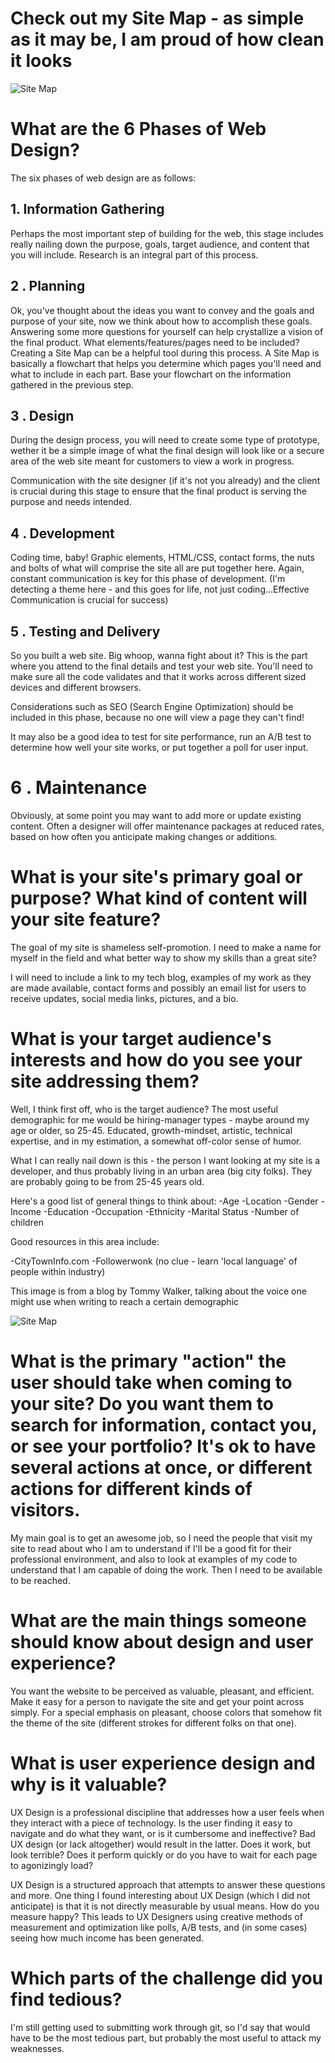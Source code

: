 # Check out my Site Map - as simple as it may be, I am proud of how clean it looks

![Site Map](Home/Desktop/Phase0/phase-0/week-2/imgs/site-map.png)

# What are the 6 Phases of Web Design?

The six phases of web design are as follows:

## 1. Information Gathering 
Perhaps the most important step of building for the web, this stage includes really nailing down the purpose, goals, target audience, and content that you will include. Research is an integral part of this process. 

## 2 . Planning
Ok, you've thought about the ideas you want to convey and the goals and purpose of your site, now we think about how to accomplish these goals. Answering some more questions for yourself can help crystallize a vision of the final product. What elements/features/pages need to be included? Creating a Site Map can be a helpful tool during this process. A Site Map is basically a flowchart that helps you determine which pages you'll need and what to include in each part. Base your flowchart on the information gathered in the previous step. 

## 3 . Design
During the design process, you will need to create some type of prototype, wether it be a simple image of what the final design will look like or a secure area of the web site meant for customers to view a work in progress. 

Communication with the site designer (if it's not you already) and the client is crucial during this stage to ensure that the final product is serving the purpose and needs intended.

## 4 . Development
Coding time, baby! Graphic elements, HTML/CSS, contact forms, the nuts and bolts of what will comprise the site all are put together here. Again, constant communication is key for this phase of development. (I'm detecting a theme here - and this goes for life, not just coding...Effective Communication is crucial for success)

## 5 . Testing and Delivery
So you built a web site. Big whoop, wanna fight about it? This is the part where you attend to the final details and test your web site. You'll need to make sure all the code validates and that it works across different sized devices and different browsers. 

Considerations such as SEO (Search Engine Optimization) should be included in this phase, because no one will view a page they can't find!

It may also be a good idea to test for site performance, run an A/B test to determine how well your site works, or put together a poll for user input.  

# 6 . Maintenance
Obviously, at some point you may want to add more or update existing content. Often a designer  will offer maintenance packages at reduced rates, based on how often you anticipate making changes or additions.

# What is your site's primary goal or purpose? What kind of content will your site feature?
The goal of my site is shameless self-promotion. I need to make a name for myself in the field and what better way to show my skills than a great site? 

I will need to include a link to my tech blog, examples of my work as they are made available, contact forms and possibly an email list for users to receive updates, social media links, pictures, and a bio. 

# What is your target audience's interests and how do you see your site addressing them?
Well, I think first off, who is the target audience? The most useful demographic for me would be hiring-manager types - maybe around my age or older, so 25-45. Educated, growth-mindset, artistic, technical expertise, and in my estimation, a somewhat off-color sense of humor. 

What I can really nail down is this - the person I want looking at my site is a developer, and thus probably living in an urban area (big city folks). They are probably going to be from 25-45 years old. 

Here's a good list of general things to think about:
-Age
-Location
-Gender
-Income
-Education
-Occupation
-Ethnicity
-Marital Status
-Number of children

Good resources in this area include:

-CityTownInfo.com
-Followerwonk (no clue - learn 'local language' of people within industry)

This image is from a blog by Tommy Walker, talking about the voice one might use when writing to reach a certain demographic

![Site Map](Home/Desktop/Phase0/phase-0/week-2/imgs/brandarch.gif)

# What is the primary "action" the user should take when coming to your site? Do you want them to search for information, contact you, or see your portfolio? It's ok to have several actions at once, or different actions for different kinds of visitors.

My main goal is to get an awesome job, so I need the people that visit my site to read about who I am to understand if I'll be a good fit for their professional environment, and also to look at examples of my code to understand that I am capable of doing the work. Then I need to be available to be reached.

# What are the main things someone should know about design and user experience?
You want the website to be perceived as valuable, pleasant, and efficient. Make it easy for a person to navigate the site and get your point across simply. For a special emphasis on pleasant, choose colors that somehow fit the theme of the site (different strokes for different folks on that one). 

# What is user experience design and why is it valuable?
UX Design is a professional discipline that addresses how a user feels when they interact with a piece of technology. Is the user finding it easy to navigate and do what they want, or is it cumbersome and ineffective? Bad UX design (or lack altogether) would result in the latter. Does it work, but look terrible? Does it perform quickly or do you have to wait for each page to agonizingly load?

UX Design is a structured approach that attempts to answer these questions and more. One thing I found interesting about UX Design (which I did not anticipate) is that it is not directly measurable by usual means. How do you measure happy?
This leads to UX Designers using creative methods of measurement and optimization like polls, A/B tests, and (in some cases) seeing how much income has been generated.

# Which parts of the challenge did you find tedious?
I'm still getting used to submitting work through git, so I'd say that would have to be the most tedious part, but probably the most useful to attack my weaknesses.  